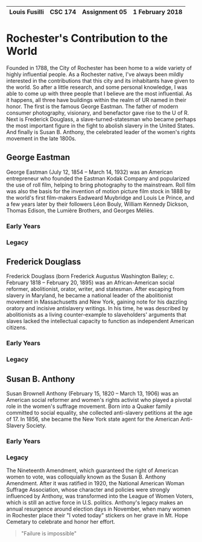 Louis Fusilli | CSC 174 | Assignment 05 | 1 February 2018
------------- | ------- | ------------- | ---------------

# Rochester's Contribution to the World

Founded in 1788, the City of Rochester has been home to a wide variety of highly influential people. As a Rochester native, I've always been mildly interested in the contributions that this city and its inhabitants have given to the world. So after a little research, and some personal knowledge, I was able to come up with three people that I believe are the most influential. As it happens, all three have buildings within the realm of UR named in their honor. The first is the famous George Eastman. The father of modern consumer photography, visionary, and benefactor gave rise to the U of R. Next is Frederick Douglass, a slave-turned-statesman who became perhaps the most important figure in the fight to abolish slavery in the United States. And finally is Susan B. Anthony, the celebrated leader of the women's rights movement in the late 1800s.

## George Eastman

George Eastman (July 12, 1854 – March 14, 1932) was an American entrepreneur who founded the Eastman Kodak Company and popularized the use of roll film, helping to bring photography to the mainstream. Roll film was also the basis for the invention of motion picture film stock in 1888 by the world's first film-makers Eadweard Muybridge and Louis Le Prince, and a few years later by their followers Léon Bouly, William Kennedy Dickson, Thomas Edison, the Lumière Brothers, and Georges Méliès.

### Early Years

###

### Legacy

## Frederick Douglass

Frederick Douglass (born Frederick Augustus Washington Bailey; c. February 1818 – February 20, 1895) was an African-American social reformer, abolitionist, orator, writer, and statesman. After escaping from slavery in Maryland, he became a national leader of the abolitionist movement in Massachusetts and New York, gaining note for his dazzling oratory and incisive antislavery writings. In his time, he was described by abolitionists as a living counter-example to slaveholders' arguments that slaves lacked the intellectual capacity to function as independent American citizens.

### Early Years

###

### Legacy

## Susan B. Anthony

Susan Brownell Anthony (February 15, 1820 – March 13, 1906) was an American social reformer and women's rights activist who played a pivotal role in the women's suffrage movement. Born into a Quaker family committed to social equality, she collected anti-slavery petitions at the age of 17. In 1856, she became the New York state agent for the American Anti-Slavery Society.

### Early Years

###

### Legacy

The Nineteenth Amendment, which guaranteed the right of American women to vote, was colloquially known as the Susan B. Anthony Amendment. After it was ratified in 1920, the National American Woman Suffrage Association, whose character and policies were strongly influenced by Anthony, was transformed into the League of Women Voters, which is still an active force in U.S. politics. Anthony's legacy makes an annual resurgence around election days in November, when many women in Rochester place their "I voted today" stickers on her grave in Mt. Hope Cemetary to celebrate and honor her effort.


> "Failure is impossible"
